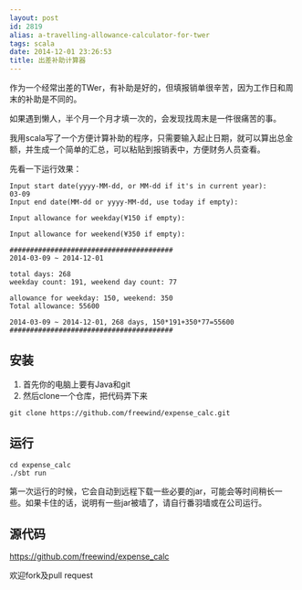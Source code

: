 ```yaml
---
layout: post
id: 2819
alias: a-travelling-allowance-calculator-for-twer
tags: scala
date: 2014-12-01 23:26:53
title: 出差补助计算器
---
```


作为一个经常出差的TWer，有补助是好的，但填报销单很辛苦，因为工作日和周末的补助是不同的。

如果遇到懒人，半个月一个月才填一次的，会发现找周末是一件很痛苦的事。

我用scala写了一个方便计算补助的程序，只需要输入起止日期，就可以算出总金额，并生成一个简单的汇总，可以粘贴到报销表中，方便财务人员查看。

先看一下运行效果：

```
Input start date(yyyy-MM-dd, or MM-dd if it's in current year):
03-09
Input end date(MM-dd or yyyy-MM-dd, use today if empty):

Input allowance for weekday(¥150 if empty):

Input allowance for weekend(¥350 if empty):

########################################
2014-03-09 ~ 2014-12-01

total days: 268
weekday count: 191, weekend day count: 77

allowance for weekday: 150, weekend: 350
Total allowance: 55600

2014-03-09 ~ 2014-12-01, 268 days, 150*191+350*77=55600
########################################
```

## 安装

1. 首先你的电脑上要有Java和git
2. 然后clone一个仓库，把代码弄下来

```
git clone https://github.com/freewind/expense_calc.git
```

## 运行

```
cd expense_calc
./sbt run
```

第一次运行的时候，它会自动到远程下载一些必要的jar，可能会等时间稍长一些。如果卡住的话，说明有一些jar被墙了，请自行番羽墙或在公司运行。

## 源代码

<https://github.com/freewind/expense_calc>

欢迎fork及pull request
